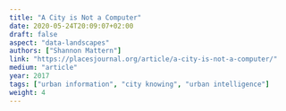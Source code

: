 ```yaml
---
title: "A City is Not a Computer"
date: 2020-05-24T20:09:07+02:00
draft: false
aspect: "data-landscapes"
authors: ["Shannon Mattern"]
link: "https://placesjournal.org/article/a-city-is-not-a-computer/"
medium: "article"
year: 2017
tags: ["urban information", "city knowing", "urban intelligence"]
weight: 4
---
```

